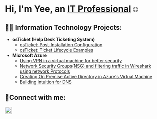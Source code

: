 <h1>Hi, I'm Yee, an <a href="https://www.linkedin.com/in/yee-xiong-037694189/">IT Professional</a>☺</h1>

<h2>👨‍💻 Information Technology Projects:</h2>

- <b>osTicket (Help Desk Ticketing System)</b>
  - [osTicket: Post-Installation Configuration](https://github.com/TechYeeXiong/TechYee)
  - [osTicket: Ticket Lifecycle Examples](https://github.com/TechYeeXiong/TechYeeXiongLifeCycle)
- <b>Microsoft Azure</b>
  - [Using VPN in a virtual machine for better security](https://github.com/TechYeeXiong/VPN-in-VM)
  - [Network Security Groups(NSG) and filtering traffic in Wireshark using network Protocols](https://github.com/TechYeeXiong/NSG_Network)
  - [Creating On Premise Active Directory in Azure's Virtual Machine](https://github.com/TechYeeXiong/OnPremiseActiveDirectoryInAzure)
  - [Building intuition for DNS](https://github.com/TechYeeXiong/DNS)

<h2>🤳Connect with me:</h2>

[<img align="left" alt="Josh | LinkedIn" width="22px" src="https://cdn.jsdelivr.net/npm/simple-icons@v3/icons/linkedin.svg" />][linkedin]


[linkedin]: https://www.linkedin.com/in/yee-xiong-037694189/
